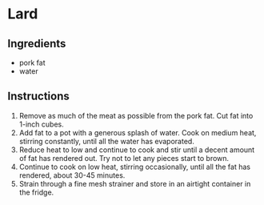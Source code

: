 # Lard

## Ingredients

- pork fat
- water

## Instructions

1. Remove as much of the meat as possible from the pork fat. Cut fat into 1-inch cubes.
2. Add fat to a pot with a generous splash of water. Cook on medium heat, stirring constantly, until all the water has evaporated.
3. Reduce heat to low and continue to cook and stir until a decent amount of fat has rendered out. Try not to let any pieces start to brown.
4. Continue to cook on low heat, stirring occasionally, until all the fat has rendered, about 30-45 minutes.
5. Strain through a fine mesh strainer and store in an airtight container in the fridge.
